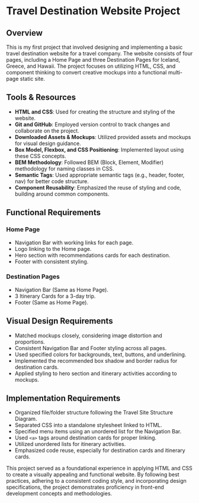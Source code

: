 # Travel Destination Website Project

## Overview

This is my first project that involved designing and implementing a basic travel destination website for a travel company. The website consists of four pages, including a Home Page and three Destination Pages for Iceland, Greece, and Hawaii. The project focuses on utilizing HTML, CSS, and component thinking to convert creative mockups into a functional multi-page static site.

## Tools & Resources

- **HTML and CSS**: Used for creating the structure and styling of the website.
- **Git and GitHub**: Employed version control to track changes and collaborate on the project.
- **Downloaded Assets & Mockups**: Utilized provided assets and mockups for visual design guidance.
- **Box Model, Flexbox, and CSS Positioning**: Implemented layout using these CSS concepts.
- **BEM Methodology**: Followed BEM (Block, Element, Modifier) methodology for naming classes in CSS.
- **Semantic Tags**: Used appropriate semantic tags (e.g., header, footer, nav) for better code structure.
- **Component Reusability**: Emphasized the reuse of styling and code, building around common components.

## Functional Requirements

### Home Page
- Navigation Bar with working links for each page.
- Logo linking to the Home page.
- Hero section with recommendations cards for each destination.
- Footer with consistent styling.

### Destination Pages
- Navigation Bar (Same as Home Page).
- 3 Itinerary Cards for a 3-day trip.
- Footer (Same as Home Page).

## Visual Design Requirements

- Matched mockups closely, considering image distortion and proportions.
- Consistent Navigation Bar and Footer styling across all pages.
- Used specified colors for backgrounds, text, buttons, and underlining.
- Implemented the recommended box shadow and border radius for destination cards.
- Applied styling to hero section and itinerary activities according to mockups.

## Implementation Requirements

- Organized file/folder structure following the Travel Site Structure Diagram.
- Separated CSS into a standalone stylesheet linked to HTML.
- Specified menu items using an unordered list for the Navigation Bar.
- Used `<a>` tags around destination cards for proper linking.
- Utilized unordered lists for itinerary activities.
- Emphasized code reuse, especially for destination cards and itinerary cards.

This project served as a foundational experience in applying HTML and CSS to create a visually appealing and functional website. By following best practices, adhering to a consistent coding style, and incorporating design specifications, the project demonstrates proficiency in front-end development concepts and methodologies.
